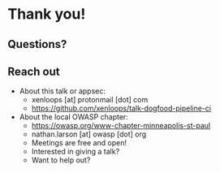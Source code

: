 # Thank you!

## Questions?

## Reach out
* About this talk or appsec: 
  * xenloops [at] protonmail [dot] com
  * https://github.com/xenloops/talk-dogfood-pipeline-ci
* About the local OWASP chapter: 
  * https://owasp.org/www-chapter-minneapolis-st-paul
  * nathan.larson [at] owasp [dot] org
  * Meetings are free and open!
  * Interested in giving a talk?
  * Want to help out?
